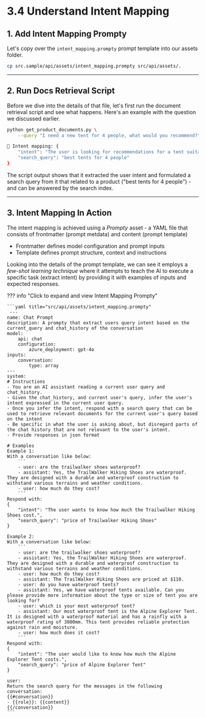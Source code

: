 # 3.4 Understand Intent Mapping

## 1. Add Intent Mapping Prompty

 Let's copy over the `intent_mapping.prompty` prompt template into our assets folder.

```bash title=""
cp src.sample/api/assets/intent_mapping.prompty src/api/assets/.
```

---

## 2. Run Docs Retrieval Script

Before we dive into the details of that file, let's first run the document retrieval script and see what happens. Here's an example with the question we discussed earlier.

```bash title=""
python get_product_documents.py \
    --query "I need a new tent for 4 people, what would you recommend?"

🧠 Intent mapping: {
    "intent": "The user is looking for recommendations for a tent suitable for 4 people.",
    "search_query": "best tents for 4 people"
}
```

The script output shows that it extracted the user intent and formulated a search query from it that related to a product ("best tents for 4 people") - and can be answered by the search index.

---

## 3. Intent Mapping In Action

The intent mapping is achieved using a _Prompty_ asset - a YAML file that consists of frontmatter (prompt metdata) and content (prompt template)

- Frontmatter defines model configuration and prompt inputs
- Template defines prompt structure, context and instructions

Looking into the details of the prompt template, we can see it employs a _few-shot learning technique_ where it attempts to teach the AI to execute a specific task (extract intent) by providing it with examples of inputs and expected responses.

??? info "Click to expand and view Intent Mapping Prompty"

    ```yaml title="src/api/assets/intent_mapping.prompty"
     ---
    name: Chat Prompt
    description: A prompty that extract users query intent based on the current_query and chat_history of the conversation
    model:
        api: chat
        configuration:
            azure_deployment: gpt-4o
    inputs:
        conversation:
            type: array
    ---
    system:
    # Instructions
    - You are an AI assistant reading a current user query and chat_history.
    - Given the chat_history, and current user's query, infer the user's intent expressed in the current user query.
    - Once you infer the intent, respond with a search query that can be used to retrieve relevant documents for the current user's query based on the intent
    - Be specific in what the user is asking about, but disregard parts of the chat history that are not relevant to the user's intent.
    - Provide responses in json format

    # Examples
    Example 1:
    With a conversation like below:
        ```
        - user: are the trailwalker shoes waterproof?
        - assistant: Yes, the TrailWalker Hiking Shoes are waterproof. They are designed with a durable and waterproof construction to withstand various terrains and weather conditions.
        - user: how much do they cost?
        ```
    Respond with:
    {
        "intent": "The user wants to know how much the Trailwalker Hiking Shoes cost.",
        "search_query": "price of Trailwalker Hiking Shoes"
    }

    Example 2:
    With a conversation like below:
        ```
        - user: are the trailwalker shoes waterproof?
        - assistant: Yes, the TrailWalker Hiking Shoes are waterproof. They are designed with a durable and waterproof construction to withstand various terrains and weather conditions.
        - user: how much do they cost?
        - assistant: The TrailWalker Hiking Shoes are priced at $110.
        - user: do you have waterproof tents?
        - assistant: Yes, we have waterproof tents available. Can you please provide more information about the type or size of tent you are looking for?
        - user: which is your most waterproof tent?
        - assistant: Our most waterproof tent is the Alpine Explorer Tent. It is designed with a waterproof material and has a rainfly with a waterproof rating of 3000mm. This tent provides reliable protection against rain and moisture.
        - user: how much does it cost?
        ```
    Respond with:
    {
        "intent": "The user would like to know how much the Alpine Explorer Tent costs.",
        "search_query": "price of Alpine Explorer Tent"
    }

    user:
    Return the search query for the messages in the following conversation:
    {{#conversation}}
    - {{role}}: {{content}}
    {{/conversation}}
    ```
